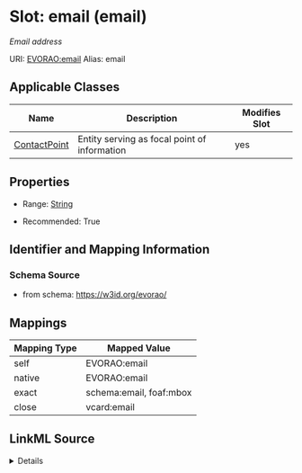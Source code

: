 

# Slot: email (email) 


_Email address_





URI: [EVORAO:email](https://w3id.org/evorao/email)
Alias: email

<!-- no inheritance hierarchy -->





## Applicable Classes

| Name | Description | Modifies Slot |
| --- | --- | --- |
| [ContactPoint](ContactPoint.md) | Entity serving as focal point of information |  yes  |







## Properties

* Range: [String](String.md)

* Recommended: True





## Identifier and Mapping Information







### Schema Source


* from schema: https://w3id.org/evorao/




## Mappings

| Mapping Type | Mapped Value |
| ---  | ---  |
| self | EVORAO:email |
| native | EVORAO:email |
| exact | schema:email, foaf:mbox |
| close | vcard:email |




## LinkML Source

<details>
```yaml
name: email
description: Email address
title: email
from_schema: https://w3id.org/evorao/
exact_mappings:
- schema:email
- foaf:mbox
close_mappings:
- vcard:email
rank: 1000
alias: email
domain_of:
- ContactPoint
range: string
required: false
recommended: true
multivalued: false

```
</details>